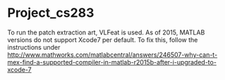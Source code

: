 # Project_cs283


To run the patch extraction art, VLFeat is used. As of 2015, MATLAB versions do not support Xcode7 per default. To fix this, follow the instructions under <http://www.mathworks.com/matlabcentral/answers/246507-why-can-t-mex-find-a-supported-compiler-in-matlab-r2015b-after-i-upgraded-to-xcode-7>